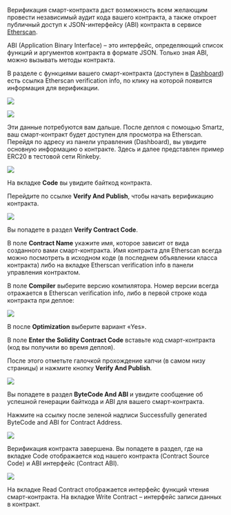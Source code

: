 <!-- TITLE: Как верифицировать смарт-контракт в Etherscan -->
<!-- SUBTITLE: Пошаговое руководство, как и для чего верифицировать смарт-контракт после деплоя -->

Верификация смарт-контракта даст возможность всем желающим провести независимый аудит кода вашего контракта, а также откроет публичный доступ к JSON-интерфейсу (ABI) контракта в сервисе [Etherscan](https://etherscan.io/).

ABI (Application Binary Interface) – это интерфейс, определяющий список функций и аргументов контракта в формате JSON. Только зная ABI, можно вызывать методы контракта.

В разделе с функциями вашего смарт-контракта (доступен в [Dashboard](https://smartz.io/dashboard)) есть ссылка Etherscan verification info, по клику на которой появится информация для верификации.

![](/uploads/etherscan-verification/8.png)

![](/uploads/etherscan-verification/9.png)

Эти данные потребуются вам дальше. После деплоя с помощью Smartz, ваш смарт-контракт будет доступен для просмотра на Etherscan. Перейдя по адресу из панели управления (Dashboard), вы увидите основную информацию о контракте. Здесь и далее представлен пример ERC20 в тестовой сети Rinkeby. 

![](/uploads/etherscan-verification/2.png)

На вкладке **Code** вы увидите байткод контракта. 

Перейдите по ссылке **Verify And Publish**, чтобы начать верификацию контракта. 

![](/uploads/etherscan-verification/3.png)

Вы попадете в раздел **Verify Contract Code**. 

В поле **Contract Name** укажите имя, которое зависит от вида созданного вами смарт-контракта. Имя контракта для Etherscan всегда можно посмотреть в исходном коде (в последнем объявлении класса контракта) либо на вкладке Etherscan verification info в панели управления контрактом.

В поле **Compiler** выберите версию компилятора. Номер версии всегда отражается в Etherscan verification info, либо в первой строке кода контракта при деплое: 

![](/uploads/etherscan-verification/4.png)

В после **Optimization** выберите вариант «Yes».

В поле **Enter the Solidity Contract Code** вставьте код смарт-контракта (код вы получили во время деплоя).

После этого отметьте галочкой прохождение капчи (в самом низу страницы) и нажмите кнопку **Verify And Publish**.

![](/uploads/etherscan-verification/5.png)

Вы попадете в раздел **ByteCode And ABI** и увидите сообщение об успешной генерации байткода и ABI для вашего смарт-контракта.

Нажмите на ссылку после зеленой надписи Successfully generated ByteCode and ABI for Contract Address.

![](/uploads/etherscan-verification/6.png)

Верификация контракта завершена. Вы попадете в раздел, где на вкладке Code отображается код нашего контракта (Contract Source Code) и ABI интерфейс (Contract ABI).

![](/uploads/etherscan-verification/7.png)

На вкладке Read Contract отображается интерфейс функций чтения смарт-контракта. На вкладке Write Contract – интерфейс записи данных в контракт.
